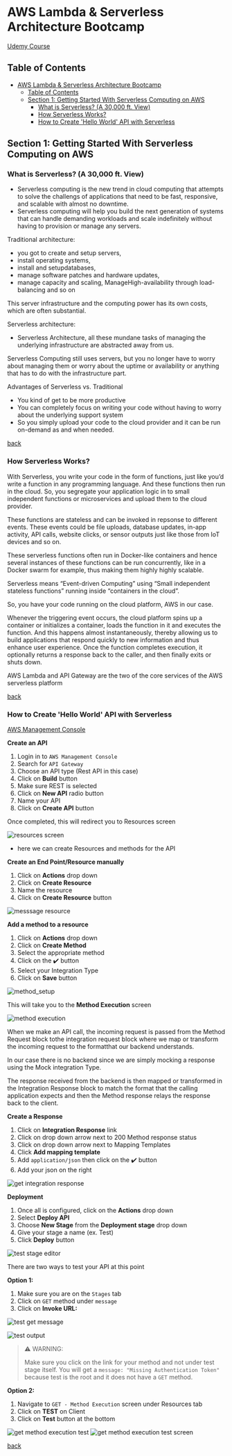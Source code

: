# AWS Lambda & Serverless Architecture Bootcamp

[Udemy Course](https://www.udemy.com/course/aws-lambda-serverless-architecture/learn/lecture/12903128#overview)

## Table of Contents

- [AWS Lambda & Serverless Architecture Bootcamp](#aws-lambda--serverless-architecture-bootcamp)
  - [Table of Contents](#table-of-contents)
  - [Section 1: Getting Started With Serverless Computing on AWS](#section-1-getting-started-with-serverless-computing-on-aws)
    - [What is Serverless? (A 30,000 ft. View)](#what-is-serverless-a-30000-ft-view)
    - [How Serverless Works?](#how-serverless-works)
    - [How to Create 'Hello World' API with Serverless](#how-to-create-hello-world-api-with-serverless)

## Section 1: Getting Started With Serverless Computing on AWS

### What is Serverless? (A 30,000 ft. View)

- Serverless computing is the new trend in cloud computing that attempts to solve the challengs of applications that need to be fast, responsive, and scalable with almost no downtime.
- Serverless computing will help you build the next generation of systems that can handle demanding workloads and scale indefinitely without having to provision or manage any servers.

Traditional architecture:

- you got to create and setup servers,
- install operating systems,
- install and setupdatabases,
- manage software patches and hardware updates,
- manage capacity and scaling, ManageHigh-availability through load-balancing and so on

This server infrastructure and the computing power has its own costs, which are often substantial.

Serverless architecture:

- Serverless Architecture, all these mundane tasks of managing the underlying infrastructure are abstracted away from us.

 Serverless Computing still uses servers, but you no longer have to worry about managing them or worry about the uptime or availability or anything that has to do with the infrastructure part.

Advantages of Serverless vs. Traditional

- You kind of get to be more productive
- You can completely focus on writing your code without having to worry about the underlying support system
- So you simply upload your code to the cloud provider and it can be run on-demand as and when needed.

[back](#table-of-contents)

### How Serverless Works?

With Serverless, you write your code in the form of functions, just like you’d write a function in any programming language. And these functions then run in the cloud. So, you segregate your application logic in to small independent functions or microservices and upload them to the cloud provider.

These functions are stateless and can be invoked in repsonse to different events. These events could be file uploads, database updates, in-app activity, API calls, website clicks, or sensor outputs just like those from IoT devices and so on.

These serverless functions often run in Docker-like containers and hence several instances of these functions can be run concurrently, like in a Docker swarm for example, thus making them highly highly scalable.

Serverless means “Event-driven Computing” using “Small independent stateless functions” running inside “containers in the cloud”.

So, you have your code running on the cloud platform, AWS in our case.

Whenever the triggering event occurs, the cloud platform spins up a container or initializes a container, loads the function in it and executes the function. And this happens almost instantaneously, thereby allowing us to build applications that respond quickly to new information and thus enhance user experience. Once the function completes execution, it optionally returns a response back to the caller, and then finally exits or shuts down.

AWS Lambda and API Gateway are the two of the core services of the AWS serverless platform

[back](#table-of-contents)

### How to Create 'Hello World' API with Serverless

[AWS Management Console](https://us-west-1.console.aws.amazon.com/console/home?nc2=h_ct&region=us-west-1&src=header-signin#)

**Create an API**

1. Login in to `AWS Management Console`
2. Search for `API Gateway`
3. Choose an API type (Rest API in this case)
4. Click on **Build** button
5. Make sure REST is selected
6. Click on **New API** radio button
7. Name your API
8. Click on **Create API** button

Once completed, this will redirect you to Resources screen

![resources screen](assets/images/resources_screen.png)

- here we can create Resources and methods for the API

**Create an End Point/Resource manually**

1. Click on **Actions** drop down
2. Click on **Create Resource**
3. Name the resource
4. Click on **Create Resource** button

![messsage resource](assets/images/message_resource.png)

**Add a method to a resource**

1. Click on **Actions** drop down
2. Click on **Create Method**
3. Select the appropriate method
4. Click on the :heavy_check_mark: button
5. Select your Integration Type
6. Click on **Save** button

![method_setup](assets/images/method_setup.png)

This will take you to the **Method Execution** screen

![method execution](assets/images/AWS_hw_method_execution.png)

When we make an API call, the incoming request is passed from the Method Request block tothe integration request block where we map or transform the incoming request to the formatthat our backend understands.

In our case there is no backend since we are simply mocking a response using the Mock integration Type.

The response received from the backend is then mapped or transformed in the Integration Response block to match the format that the calling application expects and then the Method response relays the response back to the client.

**Create a Response**

1. Click on **Integration Response** link
2. Click on drop down arrow next to 200 Method response status
3. Click on drop down arrow next to Mapping Templates
4. Click **Add mapping template**
5. Add `application/json` then click on the :heavy_check_mark: button
6. Add your json on the right

![get integration response](assets/images/get_integration_response.png)

**Deployment**

1. Once all is configured, click on the **Actions** drop down
2. Select **Deploy API**
3. Choose **New Stage** from the **Deployment stage** drop down
4. Give your stage a name (ex. Test)
5. Click **Deploy** button

![test stage editor](assets/images/test_stage_editor.png)

There are two ways to test your API at this point

**Option 1:**

1. Make sure you are on the `Stages` tab
2. Click on `GET` method under `message`
3. Click on **Invoke URL:**

![test get message](assets/images/test_get_message_1.png)

![test output](assets/images/test_get_message_output.png)

>:warning: WARNING:
>
> Make sure you click on the link for your method and not under test stage itself.
> You will get a `message: "Missing Authentication Token"` because test is the root
> and it does not have a `GET` method.

**Option 2:**

1. Navigate to `GET - Method Execution` screen under Resources tab
2. Click on **TEST** on Client
3. Click on **Test** button at the bottom

![get method execution test](assets/images/get_message_execution_test.png)
![get method execution test screen](assets/images/get_method_execution_test_screen.png)

[back](#table-of-contents)
